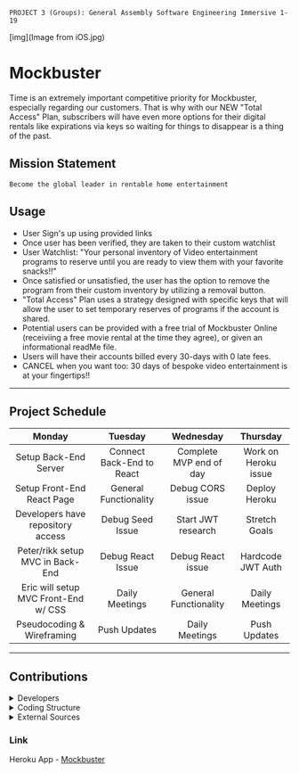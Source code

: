 ```
PROJECT 3 (Groups): General Assembly Software Engineering Immersive 1-19
```

[img](Image from iOS.jpg)

# Mockbuster
 Time is an extremely important competitive priority for Mockbuster, especially regarding our customers. That is why with our NEW "Total Access" Plan, subscribers will have even more options for their digital rentals like expirations via keys so waiting for things to disappear is a thing of the past. 
 
 ## Mission Statement
 
 ```
 Become the global leader in rentable home entertainment
 ```
 
 ## Usage
 
 - User Sign's up using provided links
 - Once user has been verified, they are taken to their custom watchlist
 - User Watchlist: "Your personal inventory of Video entertainment programs to reserve until you are ready to view them with your favorite snacks!!"
 - Once satisfied or unsatisfied, the user has the option to remove the program from their custom inventory by utilizing a removal button.
 - "Total Access" Plan uses a strategy designed with specific keys that will allow the user to set temporary reserves of programs if the account is shared.
 - Potential users can be provided with a free trial of Mockbuster Online (receiviing a free movie rental at the time they agree), or given an informational readMe file. 
 - Users will have their accounts billed every 30-days with 0 late fees. 
 - CANCEL when you want too: 30 days of bespoke video entertainment is at your fingertips!!

- - - -

## Project Schedule

Monday | Tuesday | Wednesday | Thursday 
| :---: | :---: | :---: | :---: 
Setup Back-End Server  | Connect Back-End to React | Complete MVP end of day | Work on Heroku issue
Setup Front-End React Page  | General Functionality | Debug CORS issue | Deploy Heroku
Developers have repository access  | Debug Seed Issue | Start JWT research | Stretch Goals
Peter/rikk setup MVC in Back-End  | Debug React Issue | Debug React issue | Hardcode JWT Auth
Eric will setup MVC Front-End w/ CSS  | Daily Meetings | General Functionality | Daily Meetings
Pseudocoding & Wireframing  | Push Updates | Daily Meetings | Push Updates


- - - - 

## Contributions

<details>
  <summary>Developers</summary>
  <p>
    Front-End Developer: Eric Ouer
  </p>
  <p>
    Back-End Developer(s): Peter Caufield, Robert 'rikk'
  </p>
</details>

<details>
  <summary>Coding Structure</summary>
  <p>
    React, Node.JS, Express, MongoDB, Mongoose
  </p>
</details>

<details>
  <summary>External Sources</summary>
  <p>
    Phil Winchester, Ben Manning, John Jacobs, & Ron Myers
  </p>
</details>

### Link

Heroku App - [Mockbuster](https://nameless-peak-75736.herokuapp.com/)




